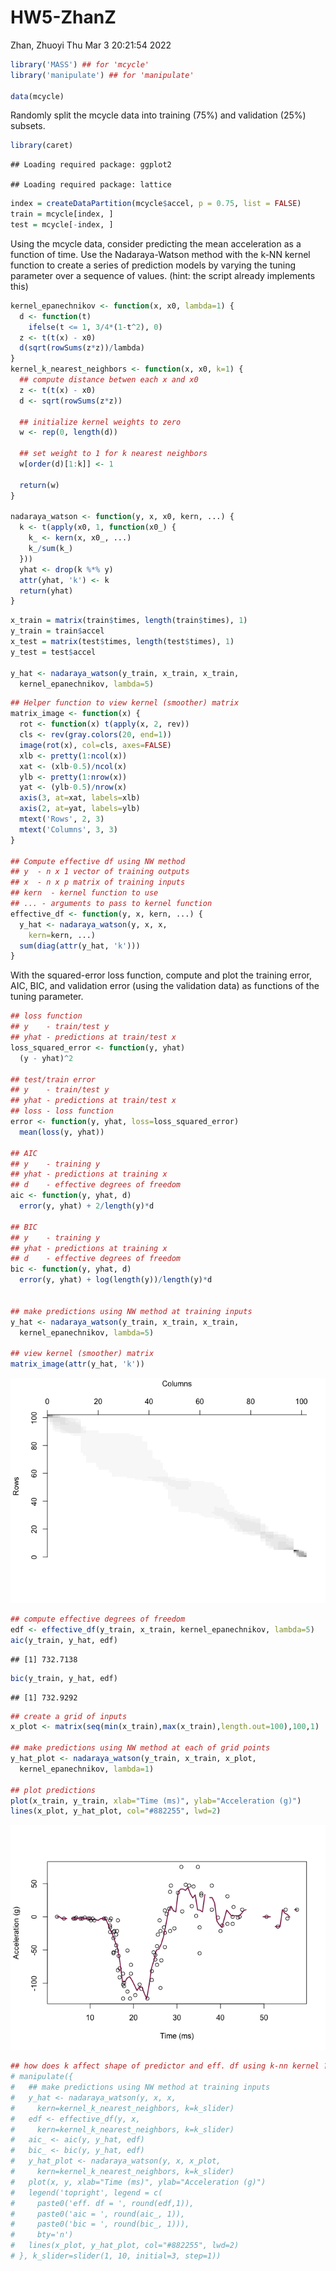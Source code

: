 HW5-ZhanZ
================
Zhan, Zhuoyi
Thu Mar 3 20:21:54 2022

``` r
library('MASS') ## for 'mcycle'
library('manipulate') ## for 'manipulate'

data(mcycle)
```

Randomly split the mcycle data into training (75%) and validation (25%)
subsets.

``` r
library(caret)
```

    ## Loading required package: ggplot2

    ## Loading required package: lattice

``` r
index = createDataPartition(mcycle$accel, p = 0.75, list = FALSE)
train = mcycle[index, ]
test = mcycle[-index, ]
```

Using the mcycle data, consider predicting the mean acceleration as a
function of time. Use the Nadaraya-Watson method with the k-NN kernel
function to create a series of prediction models by varying the tuning
parameter over a sequence of values. (hint: the script already
implements this)

``` r
kernel_epanechnikov <- function(x, x0, lambda=1) {
  d <- function(t)
    ifelse(t <= 1, 3/4*(1-t^2), 0)
  z <- t(t(x) - x0)
  d(sqrt(rowSums(z*z))/lambda)
}
kernel_k_nearest_neighbors <- function(x, x0, k=1) {
  ## compute distance betwen each x and x0
  z <- t(t(x) - x0)
  d <- sqrt(rowSums(z*z))

  ## initialize kernel weights to zero
  w <- rep(0, length(d))
  
  ## set weight to 1 for k nearest neighbors
  w[order(d)[1:k]] <- 1
  
  return(w)
}

nadaraya_watson <- function(y, x, x0, kern, ...) {
  k <- t(apply(x0, 1, function(x0_) {
    k_ <- kern(x, x0_, ...)
    k_/sum(k_)
  }))
  yhat <- drop(k %*% y)
  attr(yhat, 'k') <- k
  return(yhat)
}
```

``` r
x_train = matrix(train$times, length(train$times), 1)
y_train = train$accel
x_test = matrix(test$times, length(test$times), 1)
y_test = test$accel

y_hat <- nadaraya_watson(y_train, x_train, x_train,
  kernel_epanechnikov, lambda=5)
```

``` r
## Helper function to view kernel (smoother) matrix
matrix_image <- function(x) {
  rot <- function(x) t(apply(x, 2, rev))
  cls <- rev(gray.colors(20, end=1))
  image(rot(x), col=cls, axes=FALSE)
  xlb <- pretty(1:ncol(x))
  xat <- (xlb-0.5)/ncol(x)
  ylb <- pretty(1:nrow(x))
  yat <- (ylb-0.5)/nrow(x)
  axis(3, at=xat, labels=xlb)
  axis(2, at=yat, labels=ylb)
  mtext('Rows', 2, 3)
  mtext('Columns', 3, 3)
}

## Compute effective df using NW method
## y  - n x 1 vector of training outputs
## x  - n x p matrix of training inputs
## kern  - kernel function to use
## ... - arguments to pass to kernel function
effective_df <- function(y, x, kern, ...) {
  y_hat <- nadaraya_watson(y, x, x,
    kern=kern, ...)
  sum(diag(attr(y_hat, 'k')))
}
```

With the squared-error loss function, compute and plot the training
error, AIC, BIC, and validation error (using the validation data) as
functions of the tuning parameter.

``` r
## loss function
## y    - train/test y
## yhat - predictions at train/test x
loss_squared_error <- function(y, yhat)
  (y - yhat)^2

## test/train error
## y    - train/test y
## yhat - predictions at train/test x
## loss - loss function
error <- function(y, yhat, loss=loss_squared_error)
  mean(loss(y, yhat))

## AIC
## y    - training y
## yhat - predictions at training x
## d    - effective degrees of freedom
aic <- function(y, yhat, d)
  error(y, yhat) + 2/length(y)*d

## BIC
## y    - training y
## yhat - predictions at training x
## d    - effective degrees of freedom
bic <- function(y, yhat, d)
  error(y, yhat) + log(length(y))/length(y)*d


## make predictions using NW method at training inputs
y_hat <- nadaraya_watson(y_train, x_train, x_train,
  kernel_epanechnikov, lambda=5)

## view kernel (smoother) matrix
matrix_image(attr(y_hat, 'k'))
```

![](HW5-ZhanZ_files/figure-gfm/unnamed-chunk-6-1.png)<!-- -->

``` r
## compute effective degrees of freedom
edf <- effective_df(y_train, x_train, kernel_epanechnikov, lambda=5)
aic(y_train, y_hat, edf)
```

    ## [1] 732.7138

``` r
bic(y_train, y_hat, edf)
```

    ## [1] 732.9292

``` r
## create a grid of inputs 
x_plot <- matrix(seq(min(x_train),max(x_train),length.out=100),100,1)

## make predictions using NW method at each of grid points
y_hat_plot <- nadaraya_watson(y_train, x_train, x_plot,
  kernel_epanechnikov, lambda=1)

## plot predictions
plot(x_train, y_train, xlab="Time (ms)", ylab="Acceleration (g)")
lines(x_plot, y_hat_plot, col="#882255", lwd=2) 
```

![](HW5-ZhanZ_files/figure-gfm/unnamed-chunk-6-2.png)<!-- -->

``` r
## how does k affect shape of predictor and eff. df using k-nn kernel ?
# manipulate({
#   ## make predictions using NW method at training inputs
#   y_hat <- nadaraya_watson(y, x, x,
#     kern=kernel_k_nearest_neighbors, k=k_slider)
#   edf <- effective_df(y, x, 
#     kern=kernel_k_nearest_neighbors, k=k_slider)
#   aic_ <- aic(y, y_hat, edf)
#   bic_ <- bic(y, y_hat, edf)
#   y_hat_plot <- nadaraya_watson(y, x, x_plot,
#     kern=kernel_k_nearest_neighbors, k=k_slider)
#   plot(x, y, xlab="Time (ms)", ylab="Acceleration (g)")
#   legend('topright', legend = c(
#     paste0('eff. df = ', round(edf,1)),
#     paste0('aic = ', round(aic_, 1)),
#     paste0('bic = ', round(bic_, 1))),
#     bty='n')
#   lines(x_plot, y_hat_plot, col="#882255", lwd=2) 
# }, k_slider=slider(1, 10, initial=3, step=1))
```
